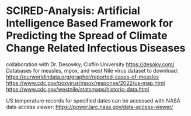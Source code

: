 # SCIRED-Analysis: Artificial Intelligence Based Framework for Predicting the Spread of Climate Change Related Infectious Diseases
collaboration with Dr. Desowky, Claflin University https://desoky.com/
Databases for measles, mpox, and west Nile virus dataset to download:
https://ourworldindata.org/grapher/reported-cases-of-measles
https://www.cdc.gov/poxvirus/mpox/response/2022/us-map.html
https://www.cdc.gov/westnile/statsmaps/historic-data.html

US temperature records for specified dates can be accessed with NASA data access viewer: 
https://power.larc.nasa.gov/data-access-viewer/
